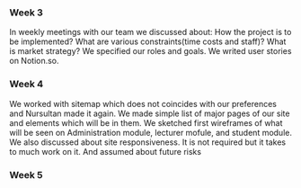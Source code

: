 <h3>Week 3</h3>
In weekly meetings with our team we discussed about: How the project is to be implemented?
What are various constraints(time costs and staff)? 
What is market strategy?
We specified our roles and goals.
We writed user stories on Notion.so.



<h3>Week 4</h3>
We worked with sitemap which does not coincides with our preferences and Nursultan made it again.
We made simple list of major pages of our site and elements which will be in them.
We sketched first wireframes of  what will be seen on Administration module, lecturer mofule, and student module.
We also discussed about site responsiveness. It is not required but it takes to much work on it.
And assumed about future risks
<h3>Week 5</h3>
